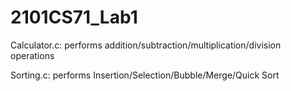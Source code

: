 # 2101CS71_Lab1

Calculator.c: performs addition/subtraction/multiplication/division operations

Sorting.c: performs Insertion/Selection/Bubble/Merge/Quick Sort

